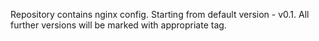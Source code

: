 Repository contains nginx config.
Starting from default version - v0.1.
All further versions will be marked with appropriate tag.
